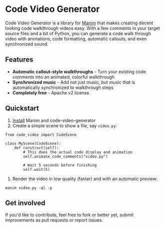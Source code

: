 # Code Video Generator

Code Video Generator is a library for [Manim](https://github.com/manimcommunity/manim) that makes creating decent
 looking code walkthrough videos easy.  With a few comments in your target source files and a bit of Python, you can
  generate a code walk through video with animations, code formatting, automatic callouts, and even synchronized sound.

## Features

* **Automatic callout-style walkthroughs** - Turn your existing code comments into an animated, colorful walkthrough
* **Synchronized music** - Add not just music, but music that is automatically synchronized to walkthrough steps
* **Completely free** - Apache v2 license

## Quickstart

1. [Install](installation.html) Manim and code-video-generator
1. Create a simple scene to show a file, say `video.py`:
```
from code_video import CodeScene

class MyScene(CodeScene):
    def construct(self):
        # This does the actual code display and animation
        self.animate_code_comments("video.py")
    
        # Wait 5 seconds before finishing
        self.wait(5)
```
1. Render the video in low quality (faster) and with an automatic preview:
```
manim video.py -ql -p
```

## Get involved

If you'd like to contribute, feel free to fork or better yet, submit improvements as pull requests or report issues.

